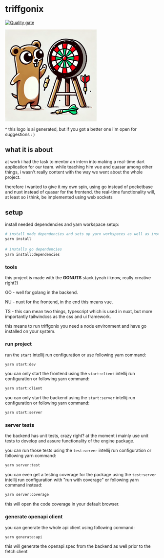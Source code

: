 # triffgonix

[![Quality gate](https://sonarcloud.io/api/project_badges/quality_gate?project=DaniloMurer_triffgonix)](https://sonarcloud.io/summary/new_code?id=DaniloMurer_triffgonix)

<img alt="ai image" height="300px" src="assets/triffgonix_logo_ai.png" width="300px"/>

^ this logo is ai generated, but if you got a better one i'm open for suggestions : )

## what it is about

at work i had the task to mentor an intern into making a real-time dart application for our team.
while teaching him vue and quasar among other things, i wasn't really content with the way we went about the whole project.

therefore i wanted to give it my own spin, using go instead of pocketbase and nuxt instead of quasar for the frontend.
the real-time functionality will, at least so i think, be implemented using web sockets

## setup

install needed dependencies and yarn workspace setup:

```bash
# install node dependencies and sets up yarn workspaces as well as installing yarn package manager
yarn install

# installs go dependencies
yarn install:dependencies
```

### tools

this project is made with the **GONUTS** stack (yeah i know, really creative right?)

GO - well for golang in the backend.

NU - nuxt for the frontend, in the end this means vue.

TS - this can mean two things, typescript which is used in nuxt, but more importantly tailwindcss as the css and ui framework.

this means to run triffgonix you need a node environment and have go installed on your system.

### run project

run the `start` intellij run configuration or use following yarn command:

```bash
yarn start:dev
```

you can only start the frontend using the `start:client` intellij run configuration or following yarn command:
```bash
yarn start:client
```

you can only start the backend using the `start:server` intellij run configuration or following yarn command:
```bash
yarn start:server
```

### server tests

the backend has unit tests, crazy right? at the moment i mainly use unit tests to develop and assure functionality of the engine package.

you can run those tests using the `test:server` intellij run configuration or following yarn command:

```bash
yarn server:test
```

you can even get a testing coverage for the package using the `test:server` intellij run configuration with "run with coverage" or following yarn command instead:

```bash
yarn server:coverage
```

this will open the code coverage in your default browser.

### generate openapi client

you can generate the whole api client using following command:
```bash
yarn generate:api
```
this will generate the openapi spec from the backend as well prior to the fetch client
